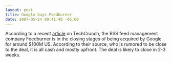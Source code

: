 ```yaml
---
layout: post
title: Google buys Feedburner
date: 2007-05-24 09:41:48 -05:00
---
```


According to a recent [article](http://www.techcrunch.com/2007/05/23/100-million-payday-for-feedburner-this-deal-is-confirmed/) on TechCrunch, the RSS feed management company Feedburner is in the closing stages of being acquired by Google for around $100M US. According to their source, who is rumored to be close to the deal, it is all cash and mostly upfront. The deal is likely to close in 2-3 weeks.
